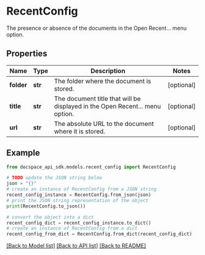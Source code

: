 # RecentConfig
The presence or absence of the documents in the Open Recent... menu option.

## Properties

Name | Type | Description | Notes
------------ | ------------- | ------------- | -------------
**folder** | **str** | The folder where the document is stored. | [optional] 
**title** | **str** | The document title that will be displayed in the Open Recent... menu option. | [optional] 
**url** | **str** | The absolute URL to the document where it is stored. | [optional] 

## Example

```python
from docspace_api_sdk.models.recent_config import RecentConfig

# TODO update the JSON string below
json = "{}"
# create an instance of RecentConfig from a JSON string
recent_config_instance = RecentConfig.from_json(json)
# print the JSON string representation of the object
print(RecentConfig.to_json())

# convert the object into a dict
recent_config_dict = recent_config_instance.to_dict()
# create an instance of RecentConfig from a dict
recent_config_from_dict = RecentConfig.from_dict(recent_config_dict)
```
[[Back to Model list]](../README.md#documentation-for-models) [[Back to API list]](../README.md#documentation-for-api-endpoints) [[Back to README]](../README.md)


